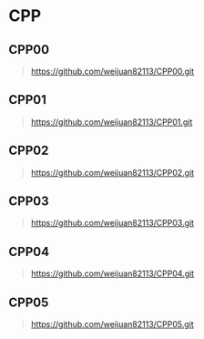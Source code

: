# CPP
## CPP00
>https://github.com/weijuan82113/CPP00.git
## CPP01
>https://github.com/weijuan82113/CPP01.git
## CPP02
>https://github.com/weijuan82113/CPP02.git
## CPP03
>https://github.com/weijuan82113/CPP03.git
## CPP04
>https://github.com/weijuan82113/CPP04.git
## CPP05
>https://github.com/weijuan82113/CPP05.git

